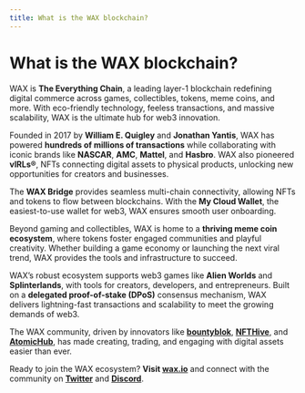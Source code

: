 ```yaml
---
title: What is the WAX blockchain?
---
```


# What is the WAX blockchain?

WAX is **The Everything Chain**, a leading layer-1 blockchain redefining digital commerce across games, collectibles, tokens, meme coins, and more. With eco-friendly technology, feeless transactions, and massive scalability, WAX is the ultimate hub for web3 innovation.

Founded in 2017 by **William E. Quigley** and **Jonathan Yantis**, WAX has powered **hundreds of millions of transactions** while collaborating with iconic brands like **NASCAR**, **AMC**, **Mattel**, and **Hasbro**. WAX also pioneered **vIRLs®**, NFTs connecting digital assets to physical products, unlocking new opportunities for creators and businesses.

The **WAX Bridge** provides seamless multi-chain connectivity, allowing NFTs and tokens to flow between blockchains. With the **My Cloud Wallet**, the easiest-to-use wallet for web3, WAX ensures smooth user onboarding.

Beyond gaming and collectibles, WAX is home to a **thriving meme coin ecosystem**, where tokens foster engaged communities and playful creativity. Whether building a game economy or launching the next viral trend, WAX provides the tools and infrastructure to succeed.

WAX’s robust ecosystem supports web3 games like **Alien Worlds** and **Splinterlands**, with tools for creators, developers, and entrepreneurs. Built on a **delegated proof-of-stake (DPoS)** consensus mechanism, WAX delivers lightning-fast transactions and scalability to meet the growing demands of web3.

The WAX community, driven by innovators like **[bountyblok](https://bountyblok.io)**, **[NFTHive](https://nfthive.io)**, and **[AtomicHub](https://wax.atomichub.io)**, has made creating, trading, and engaging with digital assets easier than ever.

Ready to join the WAX ecosystem? **Visit [wax.io](https://wax.io)** and connect with the community on **[Twitter](https://go.wax.io/Twitter)** and **[Discord](https://go.wax.io/discord)**.
